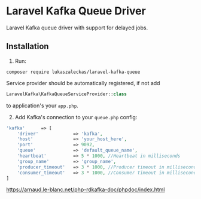 # Laravel Kafka Queue Driver

Laravel Kafka queue driver with support for delayed jobs.

## Installation

1. Run:

```
composer require lukaszaleckas/laravel-kafka-queue
```

Service provider should be automatically registered, if not add

```php
LaravelKafka\KafkaQueueServiceProvider::class
```

to application's your `app.php`.

2. Add Kafka's connection to your `queue.php` config: 

```php
'kafka'      => [
    'driver'             => 'kafka',
    'host'               => 'your_host_here',
    'port'               => 9092,
    'queue'              => 'default_queue_name',
    'heartbeat'          => 5 * 1000, //Heartbeat in milliseconds
    'group_name'         => 'group_name',
    'producer_timeout'   => 3 * 1000, //Producer timeout in milliseconds
    'consumer_timeout'   => 3 * 1000, //Consumer timeout in milliseconds
]
```

https://arnaud.le-blanc.net/php-rdkafka-doc/phpdoc/index.html
